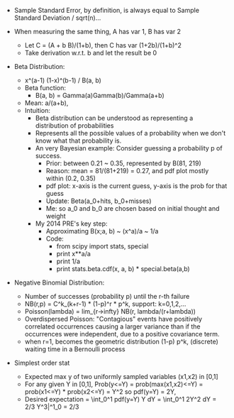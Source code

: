 
- Sample Standard Error, by definition, is always equal to 
Sample Standard Deviation / sqrt(n)...

- When measuring the same thing, A has var 1, B has var 2
    - Let C = (A + b B)/(1+b), then C has var (1+2b)/(1+b)^2
    - Take derivation w.r.t. b and let the result be 0

- Beta Distribution:
    - x^(a-1) (1-x)^(b-1) / B(a, b)
    - Beta function: 
        - B(a, b) = Gamma(a)Gamma(b)/Gamma(a+b)
    - Mean: a/(a+b), 
    - Intuition: 
        - Beta distribution can be understood as representing 
            a distribution of probabilities
        - Represents all the possible values of a probability 
            when we don't know what that probability is.
        - An very Bayesian example: Consider guessing a probability p of success.
            - Prior: between 0.21 ~ 0.35, represented by B(81, 219)
            - Reason: mean = 81/(81+219) = 0.27, and pdf plot mostly within (0.2, 0.35)
            - pdf plot: x-axis is the current guess, y-axis is the prob for that guess
            - Update: Beta(a_0+hits, b_0+misses)
            - Me: so a_0 and b_0 are chosen based on initial thought and weight
        - My 2014 PRE's key step:
            - Approximating B(x;a, b) ~ (x^a)/a ~ 1/a
            - Code:  
                - from scipy import stats, special
                - print x**a/a
                - print 1/a
                - print stats.beta.cdf(x, a, b) * special.beta(a,b)

- Negative Binomial Distribution: 
    - Number of successes (probability p) until the r-th failure
    - NB(r,p) = C^k_(k+r-1) * (1-p)^r * p^k, support: k=0,1,2,...
    - Poisson(lambda) = lim_{r->infty} NB(r, lambda/(r+lambda))
    - Overdispersed Poisson: "Contagious" events have positively correlated 
    occurrences causing a larger variance than if the occurrences were independent, 
    due to a positive covariance term.
    - when r=1, becomes the geometric distribution (1-p) p^k, 
    (discrete) waiting time in a Bernoulli process

- Simplest order stat
    - Expected max y of two uniformly sampled variables (x1,x2) in [0,1]
    - For any given Y in [0,1], 
        Prob(y<=Y) = prob(max(x1,x2)<=Y) = prob(x1<=Y) * prob(x2<=Y) = Y^2
        so pdf(y=Y) = 2Y,
    - Desired expectation = \int_0^1 pdf(y=Y) Y dY 
        = \int_0^1 2Y^2 dY = 2/3 Y^3|^1_0 = 2/3